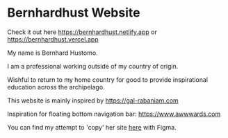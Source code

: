
# Bernhardhust Website

Check it out here <https://bernhardhust.netlify.app> or <https://bernhardhust.vercel.app>

My name is Bernhard Hustomo.

I am a professional working outside of my country of origin.

Wishful to return to my home country for good to provide inspirational education across the archipelago.

This website is mainly inspired by <https://gal-rabaniam.com>

Inspiration for floating bottom navigation bar: <https://www.awwwards.com>

You can find my attempt to 'copy' her site [here](https://figma.com/file/BpGEDpszCKpyUQE6c6sfPs/bernhardhust.com) with Figma.
